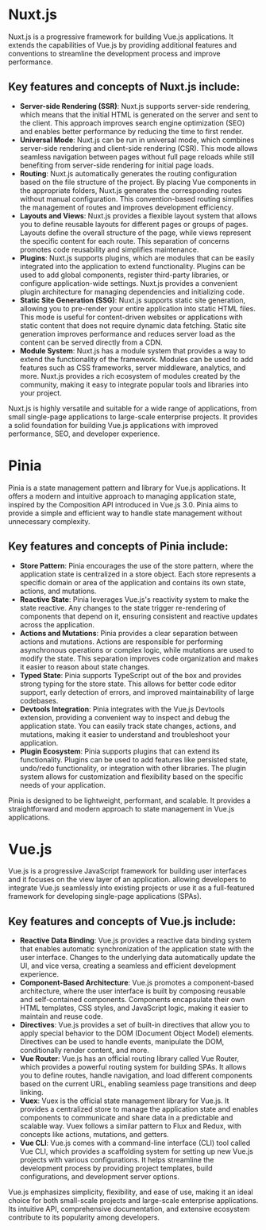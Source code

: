 # Nuxt.js

Nuxt.js is a progressive framework for building Vue.js applications. It extends the capabilities of Vue.js by providing additional features and conventions to streamline the development process and improve performance.

## Key features and concepts of Nuxt.js include:

- **Server-side Rendering (SSR)**: Nuxt.js supports server-side rendering, which means that the initial HTML is generated on the server and sent to the client. This approach improves search engine optimization (SEO) and enables better performance by reducing the time to first render.
- **Universal Mode**: Nuxt.js can be run in universal mode, which combines server-side rendering and client-side rendering (CSR). This mode allows seamless navigation between pages without full page reloads while still benefiting from server-side rendering for initial page loads.
- **Routing**: Nuxt.js automatically generates the routing configuration based on the file structure of the project. By placing Vue components in the appropriate folders, Nuxt.js generates the corresponding routes without manual configuration. This convention-based routing simplifies the management of routes and improves development efficiency.
- **Layouts and Views**: Nuxt.js provides a flexible layout system that allows you to define reusable layouts for different pages or groups of pages. Layouts define the overall structure of the page, while views represent the specific content for each route. This separation of concerns promotes code reusability and simplifies maintenance.
- **Plugins**: Nuxt.js supports plugins, which are modules that can be easily integrated into the application to extend functionality. Plugins can be used to add global components, register third-party libraries, or configure application-wide settings. Nuxt.js provides a convenient plugin architecture for managing dependencies and initializing code.
- **Static Site Generation (SSG)**: Nuxt.js supports static site generation, allowing you to pre-render your entire application into static HTML files. This mode is useful for content-driven websites or applications with static content that does not require dynamic data fetching. Static site generation improves performance and reduces server load as the content can be served directly from a CDN.
- **Module System**: Nuxt.js has a module system that provides a way to extend the functionality of the framework. Modules can be used to add features such as CSS frameworks, server middleware, analytics, and more. Nuxt.js provides a rich ecosystem of modules created by the community, making it easy to integrate popular tools and libraries into your project.

Nuxt.js is highly versatile and suitable for a wide range of applications, from small single-page applications to large-scale enterprise projects. It provides a solid foundation for building Vue.js applications with improved performance, SEO, and developer experience.

# Pinia

Pinia is a state management pattern and library for Vue.js applications. It offers a modern and intuitive approach to managing application state, inspired by the Composition API introduced in Vue.js 3.0. Pinia aims to provide a simple and efficient way to handle state management without unnecessary complexity.

## Key features and concepts of Pinia include:

- **Store Pattern**: Pinia encourages the use of the store pattern, where the application state is centralized in a store object. Each store represents a specific domain or area of the application and contains its own state, actions, and mutations.
- **Reactive State**: Pinia leverages Vue.js's reactivity system to make the state reactive. Any changes to the state trigger re-rendering of components that depend on it, ensuring consistent and reactive updates across the application.
- **Actions and Mutations**: Pinia provides a clear separation between actions and mutations. Actions are responsible for performing asynchronous operations or complex logic, while mutations are used to modify the state. This separation improves code organization and makes it easier to reason about state changes.
- **Typed State**: Pinia supports TypeScript out of the box and provides strong typing for the store state. This allows for better code editor support, early detection of errors, and improved maintainability of large codebases.
- **Devtools Integration**: Pinia integrates with the Vue.js Devtools extension, providing a convenient way to inspect and debug the application state. You can easily track state changes, actions, and mutations, making it easier to understand and troubleshoot your application.
- **Plugin Ecosystem**: Pinia supports plugins that can extend its functionality. Plugins can be used to add features like persisted state, undo/redo functionality, or integration with other libraries. The plugin system allows for customization and flexibility based on the specific needs of your application.

Pinia is designed to be lightweight, performant, and scalable. It provides a straightforward and modern approach to state management in Vue.js applications.

# Vue.js

Vue.js is a progressive JavaScript framework for building user interfaces and it focuses on the view layer of an application. allowing developers to integrate Vue.js seamlessly into existing projects or use it as a full-featured framework for developing single-page applications (SPAs).

## Key features and concepts of Vue.js include:

- **Reactive Data Binding**: Vue.js provides a reactive data binding system that enables automatic synchronization of the application state with the user interface. Changes to the underlying data automatically update the UI, and vice versa, creating a seamless and efficient development experience.
- **Component-Based Architecture**: Vue.js promotes a component-based architecture, where the user interface is built by composing reusable and self-contained components. Components encapsulate their own HTML templates, CSS styles, and JavaScript logic, making it easier to maintain and reuse code.
- **Directives**: Vue.js provides a set of built-in directives that allow you to apply special behavior to the DOM (Document Object Model) elements. Directives can be used to handle events, manipulate the DOM, conditionally render content, and more.
- **Vue Router**: Vue.js has an official routing library called Vue Router, which provides a powerful routing system for building SPAs. It allows you to define routes, handle navigation, and load different components based on the current URL, enabling seamless page transitions and deep linking.
- **Vuex**: Vuex is the official state management library for Vue.js. It provides a centralized store to manage the application state and enables components to communicate and share data in a predictable and scalable way. Vuex follows a similar pattern to Flux and Redux, with concepts like actions, mutations, and getters.
- **Vue CLI**: Vue.js comes with a command-line interface (CLI) tool called Vue CLI, which provides a scaffolding system for setting up new Vue.js projects with various configurations. It helps streamline the development process by providing project templates, build configurations, and development server options.

Vue.js emphasizes simplicity, flexibility, and ease of use, making it an ideal choice for both small-scale projects and large-scale enterprise applications. Its intuitive API, comprehensive documentation, and extensive ecosystem contribute to its popularity among developers.

